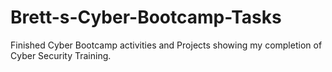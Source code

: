 # Brett-s-Cyber-Bootcamp-Tasks
Finished Cyber Bootcamp activities and Projects showing my completion of Cyber Security Training.
